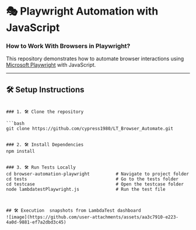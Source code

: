 # 🎭 Playwright Automation with JavaScript  
### How to Work With Browsers in Playwright?

This repository demonstrates how to automate browser interactions using [Microsoft Playwright](https://www.lambdatest.com/playwright) with JavaScript.

---

## 🛠️ Setup Instructions



```

### 1. 🛠️ Clone the repository

```bash
git clone https://github.com/cypress1980/LT_Browser_Automate.git


### 2. 🛠️ Install Dependencies
npm install


### 3. 🛠️ Run Tests Locally
cd browser-automation-playwright          # Navigate to project folder
cd tests                                  # Go to the tests folder
cd testcase                               # Open the testcase folder
node lambdatestPlaywright.js              # Run the test file



## 🛠️ Execution  snapshots from LambdaTest dashboard
![image](https://github.com/user-attachments/assets/aa3c7910-e223-4a0d-9881-ef7a2dbd3c45)


